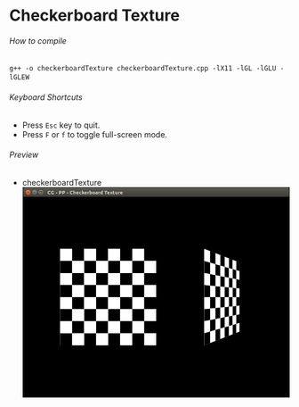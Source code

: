 Checkerboard Texture
====================

###### How to compile

```
g++ -o checkerboardTexture checkerboardTexture.cpp -lX11 -lGL -lGLU -lGLEW
```

###### Keyboard Shortcuts
- Press ```Esc``` key to quit.
- Press ```F``` or ```f``` to toggle full-screen mode.

###### Preview
- checkerboardTexture
    ![checkerboardTexture][checkerboardTexture-image]

[//]: # "Image declaration"

[checkerboardTexture-image]: ./preview/checkerboardTexture.png "Checkerboard Texture"
